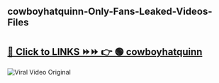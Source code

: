 
 ## cowboyhatquinn-Only-Fans-Leaked-Videos-Files

# <h2><a href="https://mediaupload.pro?cowboyhatquinn">🔗 Click to LINKS ⏩⏩ 👉 🟢 cowboyhatquinn </a></h2>

<a href="https://mediaupload.pro?cowboyhatquinn" rel="nofollow" data-target="animated-image.originalLink"><img src="https://i.ibb.co.com/xMMVF88/686577567.gif" alt="Viral Video Original" style="max-width: 100%; display: inline-block;" data-target="animated-image.originalImage"></a>